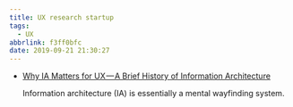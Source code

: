 ```yaml
---
title: UX research startup
tags:
  - UX
abbrlink: f3ff0bfc
date: 2019-09-21 21:30:27
---
```


- [Why IA Matters for UX — A Brief History of Information Architecture](https://uxdesign.cc/a-brief-history-of-information-architecture-d26b17205e7b)

    Information architecture (IA) is essentially a mental wayfinding system.

